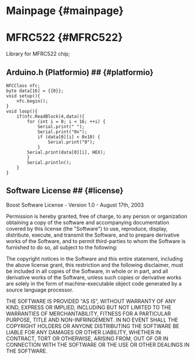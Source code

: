 ﻿Mainpage                        {#mainpage}
============
MFRC522							{#MFRC522}
============
Library for MFRC522 chip;


## Arduino.h (Platformio) ##	{#platformio}

~~~~~~~~~~~~~~~{.cpp}
NFCClass nfc;
byte data[16] = {{0}};
void setup(){
	nfc.begin();
}
void loop(){
	if(nfc.ReadBlock(4,data)){
		for (int i = 0; i < 16; ++i) {
			Serial.print(" ");
			Serial.print("0x");
			if (data[0][i] < 0x10) {
				Serial.print("0");
			}
		Serial.print(data[0][i], HEX);
		}
		Serial.println();
	}
}
~~~~~~~~~~~~~~~


## Software License ##			{#license}
Boost Software License - Version 1.0 - August 17th, 2003

Permission is hereby granted, free of charge, to any person or organization
obtaining a copy of the software and accompanying documentation covered by
this license (the "Software") to use, reproduce, display, distribute,
execute, and transmit the Software, and to prepare derivative works of the
Software, and to permit third-parties to whom the Software is furnished to
do so, all subject to the following:

The copyright notices in the Software and this entire statement, including
the above license grant, this restriction and the following disclaimer,
must be included in all copies of the Software, in whole or in part, and
all derivative works of the Software, unless such copies or derivative
works are solely in the form of machine-executable object code generated by
a source language processor.

THE SOFTWARE IS PROVIDED "AS IS", WITHOUT WARRANTY OF ANY KIND, EXPRESS OR
IMPLIED, INCLUDING BUT NOT LIMITED TO THE WARRANTIES OF MERCHANTABILITY,
FITNESS FOR A PARTICULAR PURPOSE, TITLE AND NON-INFRINGEMENT. IN NO EVENT
SHALL THE COPYRIGHT HOLDERS OR ANYONE DISTRIBUTING THE SOFTWARE BE LIABLE
FOR ANY DAMAGES OR OTHER LIABILITY, WHETHER IN CONTRACT, TORT OR OTHERWISE,
ARISING FROM, OUT OF OR IN CONNECTION WITH THE SOFTWARE OR THE USE OR OTHER
DEALINGS IN THE SOFTWARE.
